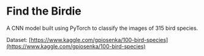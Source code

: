 # Find the Birdie

A CNN model built using PyTorch to classify the images of 315 bird species.

Dataset: [https://www.kaggle.com/gpiosenka/100-bird-species](https://www.kaggle.com/gpiosenka/100-bird-species)